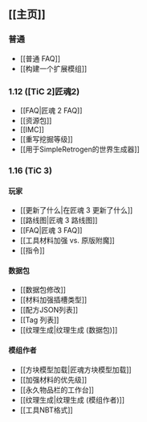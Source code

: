 ## [[主页]]

### 普通
* [[普通 FAQ]]
* [[构建一个扩展模组]]

### 1.12 ([TiC 2]匠魂2)
* [[FAQ|匠魂 2 FAQ]]
* [[资源包]]
* [[IMC]]
* [[重写挖掘等级]]
* [[用于SimpleRetrogen的世界生成器]]

### 1.16 (TiC 3)
#### 玩家
* [[更新了什么|在匠魂 3 更新了什么]]
* [[路线图|匠魂 3 路线图]]
* [[FAQ|匠魂 3 FAQ]]
* [[工具材料加强 vs. 原版附魔]]
* [[指令]]
#### 数据包
* [[数据包修改]]
* [[材料加强插槽类型]]
* [[配方JSON列表]]
* [[Tag 列表]]
* [[纹理生成|纹理生成 (数据包)]]

#### 模组作者
* [[方块模型加载|匠魂方块模型加载]]
* [[加强材料的优先级]]
* [[永久物品栏的工作台]]
* [[纹理生成|纹理生成 (模组作者)]]
* [[工具NBT格式]]